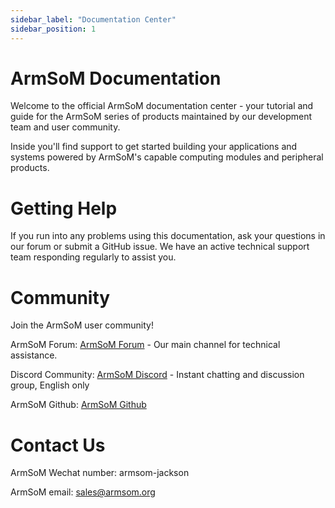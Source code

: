 ```yaml
---
sidebar_label: "Documentation Center"
sidebar_position: 1
---
```


# ArmSoM Documentation

Welcome to the official ArmSoM documentation center - your tutorial and guide for the ArmSoM series of products maintained by our development team and user community.

Inside you'll find support to get started building your applications and systems powered by ArmSoM's capable computing modules and peripheral products.

# Getting Help

If you run into any problems using this documentation, ask your questions in our forum or submit a GitHub issue. We have an active technical support team responding regularly to assist you.

# Community

Join the ArmSoM user community!

ArmSoM Forum: [ArmSoM Forum](http://forum.armsom.org/) - Our main channel for technical assistance.

Discord Community: [ArmSoM Discord](https://discord.gg/YMdSuFVr2V) - Instant chatting and discussion group, English only

ArmSoM Github: [ArmSoM Github](https://github.com/armsom)

# Contact Us

ArmSoM Wechat number: armsom-jackson 

ArmSoM email: sales@armsom.org
